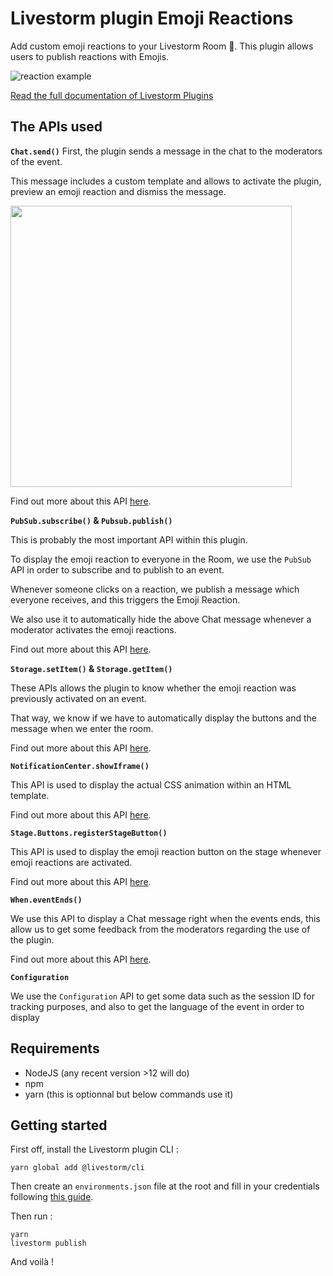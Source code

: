 # Livestorm plugin Emoji Reactions

Add custom emoji reactions to your Livestorm Room 🥳.
This plugin allows users to publish reactions with Emojis.

![reaction example](https://github.com/livestorm/livestorm-plugins-examples/blob/master/emoji-reactions/animation.gif?raw=true)

[Read the full documentation of Livestorm Plugins](https://github.com/livestorm/livestorm-plugin)

## The APIs used

**`Chat.send()`**
First, the plugin sends a message in the chat to the moderators of the event.

This message includes a custom template and allows to activate the plugin, preview an emoji reaction and dismiss the message.

<img width="450px" src="https://d33v4339jhl8k0.cloudfront.net/docs/assets/57b4bd36c697917de37ce375/images/6082f714f8c0ef2d98df5a5b/file-9c0l54jk2j.png">

Find out more about this API [here](https://developers.livestorm.co/docs/chat).

**`PubSub.subscribe()` & `Pubsub.publish()`**

This is probably the most important API within this plugin. 

To display the emoji reaction to everyone in the Room, we use the `PubSub` API in order to subscribe and to publish to an event.

Whenever someone clicks on a reaction, we publish a message which everyone receives, and this triggers the Emoji Reaction.

We also use it to automatically hide the above Chat message whenever a moderator activates the emoji reactions.

Find out more about this API [here](https://developers.livestorm.co/docs/pubsub).

**`Storage.setItem()` & `Storage.getItem()`**

These APIs allows the plugin to know whether the emoji reaction was previously activated on an event. 

That way, we know if we have to automatically display the buttons and the message when we enter the room.

Find out more about this API [here](https://developers.livestorm.co/docs/storage).

**`NotificationCenter.showIframe()`**

This API is used to display the actual CSS animation within an HTML template.

Find out more about this API [here](https://developers.livestorm.co/docs/notificationcenter).

**`Stage.Buttons.registerStageButton()`**

This API is used to display the emoji reaction button on the stage whenever emoji reactions are activated.

Find out more about this API [here](https://developers.livestorm.co/docs/stage).

**`When.eventEnds()`**

We use this API to display a Chat message right when the events ends, this allow us to get some feedback from the moderators regarding the use of the plugin.

Find out more about this API [here](https://developers.livestorm.co/docs/when).

**`Configuration`**

We use the `Configuration` API to get some data such as the session ID for tracking purposes, and also to get the language of the event in order to display 




## Requirements

- NodeJS (any recent version >12 will do)
- npm
- yarn (this is optionnal but below commands use it)

## Getting started

First off, install the Livestorm plugin CLI : 

```
yarn global add @livestorm/cli
```

Then create an `environments.json` file at the root and fill in your credentials following [this guide](https://developers.livestorm.co/docs/managing-environments).

Then run :
```
yarn
livestorm publish
```

And voilà !
